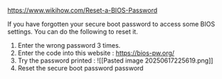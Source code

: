 https://www.wikihow.com/Reset-a-BIOS-Password

If you have forgotten your secure boot password to access some BIOS settings. You can do the following to reset it.

1. Enter the wrong password 3 times.
2. Enter the code into this website : https://bios-pw.org/
3. Try the password printed : ![[Pasted image 20250617225619.png]]
4. Reset the secure boot password password